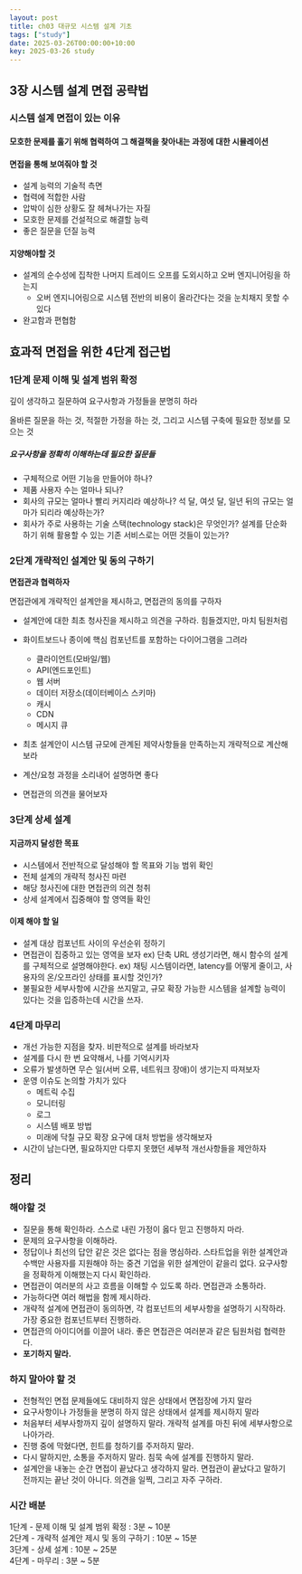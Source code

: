```yaml
---
layout: post
title: ch03 대규모 시스템 설계 기초
tags: ["study"]
date: 2025-03-26T00:00:00+10:00
key: 2025-03-26 study
---
```




## 3장 시스템 설계 면접 공략법

### 시스템 설계 면접이 있는 이유

#### 모호한 문제를 훌기 위해 협력하여 그 해결책을 찾아내는 과정에 대한 시뮬레이션

#### 면접을 통해 보여줘야 할 것

- 설계 능력의 기술적 측면
- 협력에 적합한 사람
- 압박이 심한 상황도 잘 헤쳐나가는 자질
- 모호한 문제를 건설적으로 해결할 능력
- 좋은 질문을 던질 능력

#### 지양해야할 것

- 설계의 순수성에 집착한 나머지 트레이드 오프를 도외시하고 오버 엔지니어링을 하는지
    - 오버 엔지니어링으로 시스템 전반의 비용이 올라간다는 것을 눈치채지 못할 수 있다
- 완고함과 편협함

## 효과적 면접을 위한 4단계 접근법

### 1단계 문제 이해 및 설계 범위 확정

깊이 생각하고 질문하여 요구사항과 가정들을 분명히 하라

올바른 질문을 하는 것, 적절한 가정을 하는 것, 그리고 시스템 구축에 필요한 정보를 모으는 것

##### 요구사항을 정확히 이해하는데 필요한 질문들

- 구체적으로 어떤 기능을 만들어야 하나?
- 제품 사용자 수는 얼마나 되나?
- 회사의 규모는 얼마나 빨리 커지리라 예상하나? 석 달, 여섯 달, 일년 뒤의 규모는 얼마가 되리라 예상하는가?
- 회사가 주로 사용하는 기술 스택(technology stack)은 무엇인가? 설계를 단순화하기 위해 활용할 수 있는 기존 서비스로는 어떤 것들이 있는가?


### 2단계 개략적인 설계안 및 동의 구하기

**면접관과 협력하자**

면접관에게 개략적인 설계안을 제시하고, 면접관의 동의를 구하자

- 설계안에 대한 최초 청사진을 제시하고 의견을 구하라. 힘들겠지만, 마치 팀원처럼
- 화이트보드나 종이에 핵심 컴포넌트를 포함하는 다이어그램을 그려라
    - 클라이언트(모바일/웹)
    - API(엔드포인트)
    - 웹 서버
    - 데이터 저장소(데이터베이스 스키마)
    - 캐시
    - CDN
    - 메시지 큐

- 최초 설계안이 시스템 규모에 관계된 제약사항들을 만족하는지 개략적으로 계산해보라
- 계산/요청 과정을 소리내어 설명하면 좋다
- 면접관의 의견을 물어보자

### 3단계 상세 설계

#### 지금까지 달성한 목표

- 시스템에서 전반적으로 달성해야 할 목표와 기능 범위 확인
- 전체 설계의 개략적 청사진 마련
- 해당 청사진에 대한 면접관의 의견 청취
- 상세 설계에서 집중해야 할 영역들 확인

#### 이제 해야 할 일

- 설계 대상 컴포넌트 사이의 우선순위 정하기
- 면접관이 집중하고 있는 영역을 보자
  ex) 단축 URL 생성기라면, 해시 함수의 설계를 구체적으로 설명해야한다.
  ex) 채팅 시스템이라면, latency를 어떻게 줄이고, 사용자의 온/오프라인 상태를 표시할 것인가?
- 불필요한 세부사항에 시간을 쓰지말고, 규모 확장 가능한 시스템을 설계할 능력이 있다는 것을 입증하는데 시간을 쓰자.


### 4단계 마무리

- 개선 가능한 지점을 찾자. 비판적으로 설계를 바라보자
- 설계를 다시 한 번 요약해서, 나를 기억시키자
- 오류가 발생하면 무슨 일(서버 오류, 네트워크 장애)이 생기는지 따져보자
- 운영 이슈도 논의할 가치가 있다
    - 메트릭 수집
    - 모니터링
    - 로그
    - 시스템 배포 방법
    - 미래에 닥칠 규모 확장 요구에 대처 방법을 생각해보자
- 시간이 남는다면, 필요하지만 다루지 못했던 세부적 개선사항들을 제안하자


## 정리

### 해야할 것

- 질문을 통해 확인하라. 스스로 내린 가정이 옳다 믿고 진행하지 마라.
- 문제의 요구사항을 이해하라.
- 정답이나 최선의 답안 같은 것은 없다는 점을 명심하라. 스타트업을 위한 설계안과 수백만 사용자를 지원해야 하는 중견 기업을 위한 설계안이 같을리 없다. 요구사항을 정확하게 이해했는지 다시 확인하라.
- 면접관이 여러분의 사고 흐름을 이해할 수 있도록 하라. 면접관과 소통하라.
- 가능하다면 여러 해법을 함께 제시하라.
- 개략적 설계에 면접관이 동의하면, 각 컴포넌트의 세부사항을 설명하기 시작하라. 가장 중요한 컴포넌트부터 진행하라.
- 면접관의 아이디어를 이끌어 내라. 좋은 면접관은 여러분과 같은 팀원처럼 협력한다.
- **포기하지 말라.**


### 하지 말아야 할 것

- 전형적인 면접 문제들에도 대비하지 않은 상태에서 면접장에 가지 말라
- 요구사항이나 가정들을 분명히 하지 않은 상태에서 설계를 제시하지 말라
- 처음부터 세부사항까지 깊이 설명하지 말라. 개략적 설계를 마친 뒤에 세부사항으로 나아가라.
- 진행 중에 막혔다면, 힌트를 청하기를 주저하지 말라.
- 다시 말하지만, 소통을 주저하지 말라. 침묵 속에 설계를 진행하지 말라.
- 설계안을 내놓는 순간 면접이 끝났다고 생각하지 말라. 면접관이 끝났다고 말하기 전까지는 끝난 것이 아니다. 의견을 일찍, 그리고 자주 구하라.

### 시간 배분

1단계 - 문제 이해 및 설계 범위 확정 : 3분 ~ 10분 <br/>
2단계 - 개략적 설계안 제시 및 동의 구하기 : 10분 ~ 15분 <br/>
3단계 - 상세 설계 : 10분 ~ 25분 <br/>
4단계 - 마무리 : 3분 ~ 5분 <br/>
